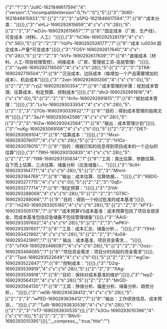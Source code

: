 {"2":"1","3":"Ju9C-1621846617594","4":{"version":1,"incompatibleVersion":0,"fv":"0"},"5":[{"3":"3060-1621846615933","5":[{"2":"2","3":"p5PQ-1621846617594","7":[{"8":"成本分类："}]}]},{"3":"xHLJ-1690292615659","4":{"s":{"ti":28}},"5":[{"2":"2","3":"wZUn-1690292615657","7":[{"8":"固定成本（厂房、生产线）、可变成本（材料、人工）"}]}]},{"3":"hCWe-1690292528179","4":{"s":{"ti":56}},"5":[{"2":"2","3":"HzPs-1690292528177","7":[{"8":"成本 \u003d 固定成本+产量*可变成本"}]}]},{"3":"FO5Y-1690292617640","4":{"s":{"ti":28}},"5":[{"2":"2","3":"kVfx-1690292617639","7":[{"8":"直接成本（材料、人工-项目经理管控）、间接成本（厂房、管理层工资-高层管理）"}]}]},{"3":"syd6-1690292716505","4":{"s":{"ti":28}},"5":[{"2":"2","3":"STR8-1690292716504","7":[{"8":"沉没成本、边际成本（每增加一个产品需要增加的成本）、机会成本"}]}]},{"3":"2xer-1690292800356","4":{"s":{"ti":0}},"5":[{"2":"2","3":"rzjZ-1690292800354","7":[{"8":"成本管理的步骤：规划成本管理、估算成本、制定预算、控制成本"}]}]},{"3":"dIn3-1690292991816","4":{"s":{"ti":0}},"5":[{"2":"2","3":"4n1o-1690292991815","7":[{"8":"规划成本管理："}]}]},{"3":"Lv1o-1690293033934","4":{"s":{"ti":28}},"5":[{"2":"2","3":"27Ob-1690293033932","7":[{"8":"目的：得到成本管理的指南文件"}]}]},{"3":"3aJY-1690293042586","4":{"s":{"ti":28}},"5":[{"2":"2","3":"KlZw-1690293042584","7":[{"8":"输出：成本管理计划"}]}]},{"3":"nuKg-1690293069106","4":{"s":{"ti":0}},"5":[{"2":"2","3":"DlET-1690293069104","7":[{"8":"估算成本："}]}]},{"3":"Mxxi-1690293076017","4":{"s":{"ti":28}},"5":[{"2":"2","3":"H1Oz-1690293076015","7":[{"8":"目的：根据已知的信息得到项目成本的一个近似的估算"}]}]},{"3":"79fH-1690293130835","4":{"s":{"ti":28}},"5":[{"2":"2","3":"fI9R-1690293130834","7":[{"8":"工具：类比估算、参数估算、自下而上估算、三点估算、储备分析（应急储备）、、"}]}]},{"3":"6cIH-1690293184771","4":{"s":{"ti":28}},"5":[{"2":"2","3":"Mhml-1690293184769","7":[{"8":"输出：成本估算、估算依据、、"}]}]},{"3":"R8DG-1690293277715","4":{"s":{"ti":0}},"5":[{"2":"2","3":"0qEr-1690293277714","7":[{"8":"制定预算："}]}]},{"3":"2iVA-1690293288068","4":{"s":{"ti":28}},"5":[{"2":"2","3":"GT9C-1690293288066","7":[{"8":"目的：得到一个经过批准的成本基准"}]}]},{"3":"m2X0-1690293305180","4":{"s":{"ti":28}},"5":[{"2":"2","3":"kPY3-1690293305178","7":[{"8":"成本预算VS成本基准：成本预算包括了项目全部资金，而成本基准包括应急储备不包括管理储备"}]}]},{"3":"AAiS-1690293397602","4":{"s":{"ti":28}},"5":[{"2":"2","3":"wPKV-1690293397601","7":[{"8":"工具：成本汇总、储备分析、、"}]}]},{"3":"t1Hd-1690293421892","4":{"s":{"ti":28}},"5":[{"2":"2","3":"4o59-1690293421891","7":[{"8":" 输出：成本基准、项目资金需求、、"}]}]},{"3":"oTK9-1690293466087","4":{"s":{"ti":28}},"5":[{"2":"2","3":"Oozc-1690293466085","7":[{"8":"项目资金需求：项目分时间段的资金需求"}]}]},{"3":"Tpid-1690293522649","4":{"s":{"ti":0}},"5":[{"2":"2","3":"wgCw-1690293522647","7":[{"8":"控制成本："}]}]},{"3":"D2qi-1690293539919","4":{"s":{"ti":28}},"5":[{"2":"2","3":"fIAg-1690293539918","7":[{"8":"目的：保持对成本基准的维护"}]}]},{"3":"tepZ-1690293564131","4":{"s":{"ti":28}},"5":[{"2":"2","3":"MrGD-1690293564130","7":[{"8":"工具：挣值分析、偏差分析、储备分析、趋势分析、、"}]}]},{"3":"re0B-1690293638413","4":{"s":{"ti":28}},"5":[{"2":"2","3":"wPED-1690293638412","7":[{"8":"输出：工作绩效信息、成本预测、、"}]}]},{"3":"TulR-1690293830536","4":{"s":{"ti":28}},"5":[{"2":"2","3":"irT7-1690293830535"}]},{"3":"k3Ou-1690293010396","4":{"s":{"ti":0}},"5":[{"2":"2","3":"BNv5-1690293010395"}]}],"\_\_compress\_\_":true,"title":""}